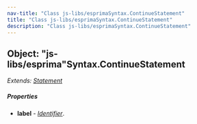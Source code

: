 ```yaml
---
nav-title: "Class js-libs/esprimaSyntax.ContinueStatement"
title: "Class js-libs/esprimaSyntax.ContinueStatement"
description: "Class js-libs/esprimaSyntax.ContinueStatement"
---
```

## Object: "js-libs/esprima"Syntax.ContinueStatement  
_Extends:_ [_Statement_](../../../js-libs/esprima/Syntax/Statement.md)

##### Properties
 - **label** - [_Identifier_](../../../js-libs/esprima/Syntax/Identifier.md).